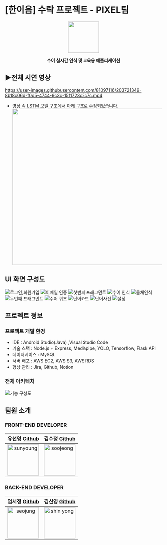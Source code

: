 # [한이음] 수락 프로젝트 - PIXEL팀
<div align="center">
<img src="https://user-images.githubusercontent.com/81097116/203723074-2222cdb9-a06c-4385-a20b-22f7025439da.png" width="100" height="100"/>
  
**수어 실시간 인식 및 교육용 애플리케이션**
</div>

## ▶전체 시연 영상

https://user-images.githubusercontent.com/81097116/203721349-8b18c06d-f0d5-4744-9c3c-15f1723c3c7c.mp4

- 영상 속 LSTM 모델 구조에서 아래 구조로 수정되었습니다.
  <div>
  <img src="https://github.com/Pixel-2022/Android_PIXEL/assets/93665948/5dc25d03-98d5-4b73-8dbd-1af26e6a1caa" width="500"/>
  </div>
## UI 화면 구성도

![로그인,회원가입](https://user-images.githubusercontent.com/81097116/203730222-a7f3fd13-68fa-4ed9-82cc-3f7ad6fd92f8.png)
![이메일 인증](https://user-images.githubusercontent.com/81097116/203732198-fc185e3c-3309-494c-9e95-f334d49b8d00.png)
![첫번째 프래그먼트](https://user-images.githubusercontent.com/81097116/203732221-a5f1fca2-29a6-44ab-b5ff-077aedffbad5.png)
![수어 인식](https://user-images.githubusercontent.com/81097116/203732636-6a336e04-37b5-424a-9a1c-2d5facf3b989.png)
![물체인식](https://user-images.githubusercontent.com/81097116/203732764-b3a75f89-7497-4b2c-9f5e-1e17c1bfd044.png)
![두번째 프래그먼트](https://user-images.githubusercontent.com/81097116/203733004-74a0dce3-014e-4474-8020-16b7a026cc5a.png)
![수어 퀴즈](https://user-images.githubusercontent.com/81097116/203733576-a84e4e2d-7ce5-4bc8-b222-298eb0dbf51d.png)
![단어카드](https://user-images.githubusercontent.com/81097116/203733605-12be2732-da45-4f93-ad81-2a950d88cca6.png)
![단어사전](https://user-images.githubusercontent.com/81097116/203733635-19481a81-a460-4717-be92-29eed6ae98ba.png)
![설정](https://user-images.githubusercontent.com/81097116/203733684-c252f47a-3611-48df-a768-54916eda0f60.png)

## 프로젝트 정보

### 프로젝트 개발 환경

- IDE : Android Studio(Java) ,Visual Studio Code
- 기술 스택 : Node.js + Express, Mediapipe, YOLO, Tensorflow, Flask API
- 데이터베이스 : MySQL
- 서버 배포 : AWS EC2, AWS S3, AWS RDS
- 형상 관리 : Jira, Github, Notion

### 전체 아키텍처
![기능 구성도](https://user-images.githubusercontent.com/81097116/203736892-dd29f741-5ed8-4973-84b4-cd336adda2d8.png)

## 팀원 소개
### FRONT-END DEVELOPER
|  유선영 [Github](https://github.com/usuny0317) | 김수정 [Github](https://github.com/soosoo030) |
| :---: | :---: | 
| <img width="100" alt="sunyoung" src="https://user-images.githubusercontent.com/81097116/203744267-7ddceb1a-298d-456b-ab3d-80a74f7ca037.png">| <img width="100" alt="soojeong" src="https://user-images.githubusercontent.com/64454313/169698898-662eadaa-30ec-4bbd-bed8-2e217e0ba74b.jpeg"> |

### BACK-END DEVELOPER
|  엄서정 [Github](https://github.com/usususj) | 김신영 [Github](https://github.com/tlsdud135) |
| :---: | :---: | 
| <img width="100" alt="seojung" src="https://user-images.githubusercontent.com/81097116/203742542-52fbe998-f6b2-4f50-a5d8-f315a66c09bf.png">| <img width="100" alt="shin yong" src="https://user-images.githubusercontent.com/81097116/203742374-a9f1507a-5b90-49c0-846b-19d2d98396eb.png"> |
